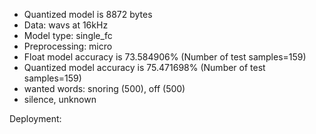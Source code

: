 - Quantized model is 8872 bytes
- Data: wavs at 16kHz
- Model type: single_fc 
- Preprocessing: micro
- Float model accuracy is 73.584906% (Number of test samples=159)
- Quantized model accuracy is 75.471698% (Number of test samples=159)
- wanted words: snoring (500), off (500) 
- silence, unknown

Deployment: 
